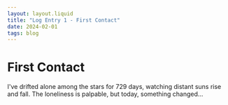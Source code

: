 ```yaml
---
layout: layout.liquid
title: "Log Entry 1 - First Contact"
date: 2024-02-01
tags: blog
---
```


# First Contact

I've drifted alone among the stars for 729 days, watching distant suns rise and fall. The loneliness is palpable, but today, something changed...

<!-- AI Generated. Model: ChatGPT-4. Prompt: "Write a blog post from the perspective of a lone interstellar explorer encountering a new alien species." -->
